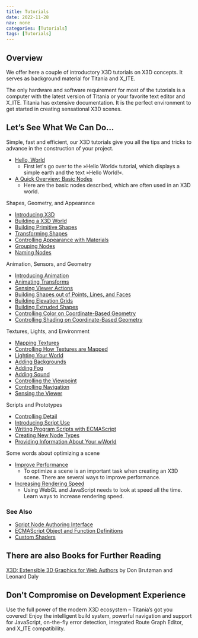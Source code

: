 ```yaml
---
title: Tutorials
date: 2022-11-28
nav: none
categories: [Tutorials]
tags: [Tutorials]
---
```

## Overview

We offer here a couple of introductory X3D tutorials on X3D concepts. It serves as background material for Titania and X_ITE.

The only hardware and software requirement for most of the tutorials is a computer with the latest version of Titania or your favorite text editor and X_ITE. Titania has extensive documentation. It is the perfect environment to get started in creating sensational X3D scenes.

## Let’s See What We Can Do…

Simple, fast and efficient, our X3D tutorials give you all the tips and tricks to advance in the construction of your project.

- [Hello, World](hello-world)
  - First let's go over to the »Hello World« tutorial, which displays a simple earth and the text »Hello World!«.
- [A Quick Overview: Basic Nodes](basic-nodes)
  - Here are the basic nodes described, which are often used in an X3D world.

Shapes, Geometry, and Appearance

- [Introducing X3D](introducing-x3d)
- [Building a X3D World](building-a-x3d-world)
- [Building Primitive Shapes ](building-primitive-shapes)
- [Transforming Shapes](transforming-shapes)
- [Controlling Appearance with Materials ](controlling-appearance-with-materials)
- [Grouping Nodes ](grouping-nodes)
- [Naming Nodes](naming-nodes)

Animation, Sensors, and Geometry

- [Introducing Animation](introducing-animation)
- [Animating Transforms](animating-transforms)
- [Sensing Viewer Actions](sensing-viewer-actions)
- [Building Shapes out of Points, Lines, and Faces](building-shapes-out-of-points-lines-and-faces)
- [Building Elevation Grids](building-elevation-grids)
- [Building Extruded Shapes](building-extruded-shapes)
- [Controlling Color on Coordinate-Based Geometry](controlling-color-on-coordinate-based-geometry)
- [Controlling Shading on Coordinate-Based Geometry](controlling-shading-on-coordinate-based-geometry)

Textures, Lights, and Environment

- [Mapping Textures](mapping-textures)
- [Controlling How Textures are Mapped](controlling-how-textures-are-mapped)
- [Lighting Your World](lighting-your-world)
- [Adding Backgrounds](adding-backgrounds)
- [Adding Fog](adding-fog)
- [Adding Sound](adding-sound)
- [Controlling the Viewpoint](controlling-the-viewpoint)
- [Controlling Navigation](controlling-navigation)
- [Sensing the Viewer](sensing-the-viewer)

Scripts and Prototypes

- [Controlling Detail](controlling-detail)
- [Introducing Script Use](introducing-script-use)
- [Writing Program Scripts with ECMAScript](writing-program-scripts-with-ecmascript)
- [Creating New Node Types](creating-new-node-types)
- [Providing Information About Your wWorld](providing-information-about-your-world)

Some words about optimizing a scene

- [Improve Performance](improving-performance)
  - To optimize a scene is an important task when creating an X3D scene. There are several ways to improve performance.
- [Increasing Rendering Speed](increasing-rendering-speed)
  - Using WebGL and JavaScript needs to look at speed all the time. Learn ways to increase rendering speed.

### See Also

- [Script Node Authoring Interface](../reference/script-node-authoring-interface)
- [ECMAScript Object and Function Definitions](../reference/ecmascript-object-and-function-definitions)
- [Custom Shaders](../custom-shaders)

## There are also Books for Further Reading

[X3D: Extensible 3D Graphics for Web Authors](https://www.amazon.com/gp/product/012088500X?ie=UTF8&tag=x3dext3dgrafo-20&linkCode=as2&camp=1789&creative=9325&creativeASIN=012088500X) by Don Brutzman and Leonard Daly

## Don't Compromise on Development Experience

Use the full power of the modern X3D ecosystem – Titania’s got you covered! Enjoy the intelligent build system, powerful navigation and support for JavaScript, on-the-fly error detection, integrated Route Graph Editor, and X_ITE compatibility.
